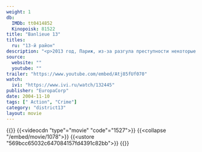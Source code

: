 ```yaml
---
weight: 1
db:
  IMDb: tt0414852
  Kinopoisk: 81522
title: "Banlieue 13"
titles: 
  ru: "13-й район"
description: "<p>2013 год, Париж, из-за разгула преступности некоторые особо опасные районы французской столицы превращены в закрытые зоны и отгорожены от благополучных кварталов бетонной стеной. За ней бурлит совсем другая жизнь: здесь процветает торговля наркотиками и оружием, здесь даже дети не выходят из дома без оружия, здесь давно не работают школы и поликлиники, здесь полиция не стоит на страже закона, а лишь защищает себя или же сама поддерживает беззаконие. Главарю одной из банд удается завладеть нейтронной бомбой. Чтобы обезвредить ее, в 13-й район отправляется офицер спецназа Дамьен. Проникать в опасные зоны - его профессия, однако на этот раз ему все-таки нужен проводник. Союзником Дамьена становится Лейто, отчаянный парень, сестра которого похищена тем же самым главарем...</p>"
source: 
  website: ""
  youtube: ""
trailer: "https://www.youtube.com/embed/Atj85fUf070"
watch:
  ivi: "https://www.ivi.ru/watch/132445"
publisher: "EuropaCorp"
date: 2004-11-10
tags: [" Action", "Crime"]
category: "district13"
layout: movie
---
```

{{<players>}}
    {{<videocdn "type"="movie" "code"="1527">}}
    {{<collapse "/embed/movie/1078">}}
    {{<ustore "569bcc65032c647084157fd4391c82bb">}}
{{</players>}}
